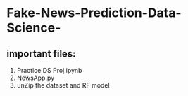 # Fake-News-Prediction-Data-Science-
## important files:
1. Practice DS Proj.ipynb
2. NewsApp.py
3. unZip the dataset and RF model
